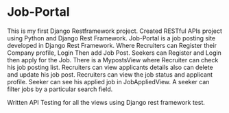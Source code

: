# Job-Portal
This is my first Django Restframework project. 
Created RESTful APIs project using Python and Django Rest Framework.
Job-Portal is a job posting site developed in Django Rest Framework. Where Recruiters can Register their Company profile, Login Then add Job Post.
Seekers can Register and Login then apply for the Job.
There is a MypostsView where Recruiter can check his job posting list.
Recruiters can view applicants details also can delete and update his job post.
Recruiters can view the job status and applicant profile. 
Seeker can see his applied job in JobAppliedView. 
A seeker can filter jobs by a particular search field.

Written API Testing for all the views using Django rest framework test.
